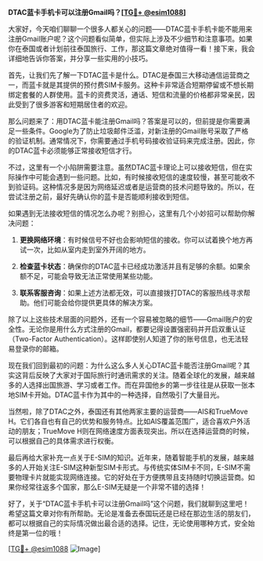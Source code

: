 **DTAC蓝卡手机卡可以注册Gmail吗？[[TG💪+ @esim1088](https://t.me/s/esim1088)]**

大家好，今天咱们聊聊一个很多人都关心的问题——DTAC蓝卡手机卡能不能用来注册Gmail账户呢？这个问题看似简单，但实际上涉及不少细节和注意事项。如果你在泰国或者计划前往泰国旅行、工作，那这篇文章绝对值得一看！接下来，我会详细地告诉你答案，并分享一些实用的小技巧。

首先，让我们先了解一下DTAC蓝卡是什么。DTAC是泰国三大移动通信运营商之一，而蓝卡就是其提供的预付费SIM卡服务。这种卡非常适合短期停留或不想长期绑定套餐的人群使用。蓝卡的资费灵活，通话、短信和流量的价格都非常亲民，因此受到了很多游客和短期居住者的欢迎。

那么问题来了：用DTAC蓝卡能注册Gmail吗？答案是可以的，但前提是你需要满足一些条件。Google为了防止垃圾邮件泛滥，对新注册的Gmail账号采取了严格的验证机制。通常情况下，你需要通过手机号码接收验证码来完成注册。因此，你的DTAC蓝卡必须能够正常接收短信才行。

不过，这里有一个小陷阱需要注意。虽然DTAC蓝卡理论上可以接收短信，但在实际操作中可能会遇到一些问题。比如，有时候接收短信的速度较慢，甚至可能收不到验证码。这种情况多是因为网络延迟或者是运营商的技术问题导致的。所以，在尝试注册之前，最好先确认你的蓝卡是否能顺利接收到短信。

如果遇到无法接收短信的情况怎么办呢？别担心，这里有几个小妙招可以帮助你解决问题：

1. **更换网络环境**：有时候信号不好也会影响短信的接收。你可以试着换个地方再试一次，比如从室内走到室外开阔的地方。

2. **检查蓝卡状态**：确保你的DTAC蓝卡已经成功激活并且有足够的余额。如果余额不足，可能会导致无法正常使用某些功能。

3. **联系客服咨询**：如果上述方法都无效，可以直接拨打DTAC的客服热线寻求帮助。他们可能会给你提供更具体的解决方案。

除了以上这些技术层面的问题外，还有一个容易被忽略的细节——Gmail账户的安全性。无论你是用什么方式注册的Gmail，都要记得设置强密码并开启双重认证（Two-Factor Authentication）。这样即使别人知道了你的账号信息，也无法轻易登录你的邮箱。

现在我们回到最初的问题：为什么这么多人关心DTAC蓝卡能否注册Gmail呢？其实这背后反映了大家对于国际旅行时通讯需求的关注。随着全球化的发展，越来越多的人选择出国旅游、学习或者工作。而在异国他乡的第一步往往是从获取一张本地SIM卡开始。DTAC蓝卡作为其中的一种选择，自然吸引了大量目光。

当然啦，除了DTAC之外，泰国还有其他两家主要的运营商——AIS和TrueMove H。它们各自也有自己的优势和服务特点。比如AIS覆盖范围广，适合喜欢户外活动的朋友；TrueMove H则在网络速度方面表现突出。所以在选择运营商的时候，可以根据自己的具体需求进行权衡。

最后再给大家补充一点关于E-SIM的知识。近年来，随着智能手机的发展，越来越多的人开始关注E-SIM这种新型SIM卡形式。与传统实体SIM卡不同，E-SIM不需要物理卡片就能实现网络连接。它的好处在于方便携带且支持随时切换运营商。如果你经常往返多个国家，那么E-SIM无疑是一个非常不错的选择！

好了，关于“DTAC蓝卡手机卡可以注册Gmail吗”这个问题，我们就聊到这里吧！希望这篇文章对你有所帮助。无论是准备去泰国玩还是已经在那边生活的朋友们，都可以根据自己的实际情况做出最合适的选择。记住，无论使用哪种方式，安全始终是第一位的哦！

[[TG💪+ @esim1088](https://t.me/s/esim1088) ![Image](https://i.postimg.cc/4NQfJmqS/Snipaste-2025-05-13-00-14-12.png)]